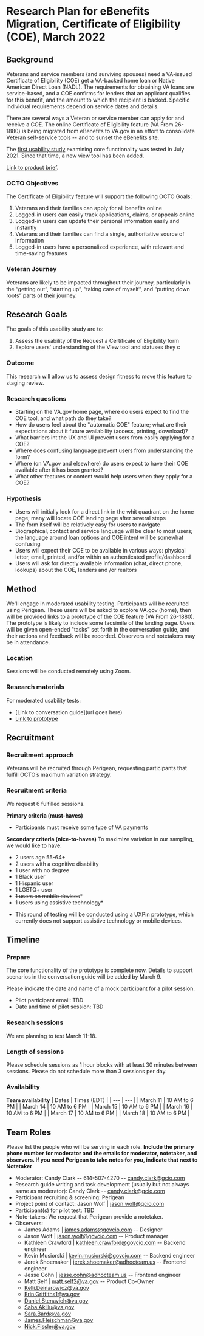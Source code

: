 # Research Plan for eBenefits Migration, Certificate of Eligibility (COE), March 2022

## Background
Veterans and service members (and surviving spouses) need a VA-issued Certificate of Eligibility (COE) get a VA-backed home loan or Native American Direct Loan (NADL). The requirements for obtaining VA loans are service-based, and a COE confirms for lenders that an applicant qualifies for this benefit, and the amount to which the recipient is backed. Specific individual requirements depend on service dates and details.

There are several ways a Veteran or service member can apply for and receive a COE. The online Certificate of Eligibility feature (VA From 26-1880) is being migrated from eBenefits to VA.gov in an effort to consolidate Veteran self-service tools -- and to sunset the eBenefits site. 

The [first usability study](https://github.com/department-of-veterans-affairs/va.gov-team/tree/master/teams/vsa/teams/ebenefits/features/apply-for-home-loan-COE/research-design/usability-testing-1) examining core functionality was tested in July 2021. Since that time, a new view tool has been added.

[Link to product brief](https://github.com/department-of-veterans-affairs/va.gov-team/tree/master/teams/vsa/teams/ebenefits/features/apply-for-home-loan-COE).

### OCTO Objectives 
The Certificate of Eligibility feature will support the following OCTO Goals:

1. Veterans and their families can apply for all benefits online
3. Logged-in users can easily track applications, claims, or appeals online
4. Logged-in users can update their personal information easily and instantly
5. Veterans and their families can find a single, authoritative source of information
6. Logged-in users have a personalized experience, with relevant and time-saving features

### Veteran Journey
Veterans are likely to be impacted throughout their journey, particularly in the “getting out”, “starting up”, “taking care of myself”, and “putting down roots” parts of their journey. 

## Research Goals	
The goals of this usability study are to:
1. Assess the usability of the Request a Certificate of Eligibility form
2. Explore users' understanding of the View tool and statuses they c 

### Outcome
This research will allow us to assess design fitness to move this feature to staging review.

### Research questions
- Starting on the VA.gov home page, where do users expect to find the COE tool, and what path do they take?
- How do users feel about the "automatic COE" feature; what are their expectations about it future availability (access, printing, download)?
- What barriers int the UX and UI prevent users from easily applying for a COE?
- Where does confusing language prevent users from understanding the form?
- Where (on VA.gov and elsewhere) do users expect to have their COE available after it has been granted?
- What other features or content would help users when they apply for a COE?

### Hypothesis
- Users will initially look for a direct link in the whit quadrant on the home page; many will locate COE landing page after several steps
- The form itself will be relatively easy for users to navigate
- Biographical, contact and service language will be clear to most users; the language around loan options and COE intent will be somewhat confusing
- Users will expect their COE to be available in various ways: physical letter, email, printed, and/or within an authenticated profile/dashboard
- Users will ask for directly available information (chat, direct phone, lookups) about the COE, lenders and /or realtors
## Method	
We'll engage in moderated usability testing. Participants will be recruited using Perigean. These users will be asked to explore VA.gov (home), then will be provided links to a prototype of the COE feature (VA From 26-1880). The prototype is likely to include some facsimile of the landing page. Users will be given open-ended "tasks" set forth in the conversation guide, and their actions and feedback will be recorded. Observers and notetakers may be in attendance.

### Location
Sessions will be conducted remotely using Zoom.

### Research materials
For moderated usability tests: 
- [Link to conversation guide](url goes here)
- [Link to prototype](https://preview.uxpin.com/65c0623a799c268173fe1a3cb4375f9ce00ad820#/pages/137557312/simulate/no-panels)
	
## Recruitment	
### Recruitment approach
Veterans will be recruited through Perigean, requesting participants that fulfill OCTO’s maximum variation strategy. 

### Recruitment criteria
We request 6 fulfilled sessions. 

**Primary criteria (must-haves)**
- Participants must receive some type of VA payments

**Secondary criteria (nice-to-haves)**
To maximize variation in our sampling, we would like to have: 
- 2 users age 55-64+ 
- 2 users with a cognitive disability 
- 1 user with no degree 
- 1 Black user 
- 1 Hispanic user 
- 1 LGBTQ+ user 
- ~~1 users on mobile devices~~* 
- ~~1 users using assistive technology~~* 

* This round of testing will be conducted using a UXPin prototype, which currently does not support assistive technology or mobile devices.

## Timeline
### Prepare
The core functionality of the prototype is complete now. Details to support scenarios in the conversation guide will be added by March 9.

Please indicate the date and name of a mock participant for a pilot session. 
* Pilot participant email: TBD
* Date and time of pilot session: TBD

### Research sessions
We are planning to test March 11-18.

### Length of sessions
Please schedule sessions as 1 hour blocks with at least 30 minutes between sessions. Please do not schedule more than 3 sessions per day.

### Availability
**Team availability**
| Dates | Times (EDT) |
| --- | --- |
| March 11  | 10 AM to 6 PM |
| March 14 | 10 AM to 6 PM |
| March 15 | 10 AM to 6 PM |
| March 16 | 10 AM to 6 PM |
| March 17 | 10 AM to 6 PM |
| March 18 | 10 AM to 6 PM |

	
## Team Roles	
Please list the people who will be serving in each role. **Include the primary phone number for moderator and the emails for moderator, notetaker, and observers. If you need Perigean to take notes for you, indicate that next to Notetaker** 	
- Moderator: Candy Clark -- 614-507-4270 -- candy.clark@gcio.com 
- Research guide writing and task development (usually but not always same as moderator): Candy Clark -- candy.clark@gcio.com 
- Participant recruiting & screening: Perigean 
- Project point of contact: Jason Wolf | jason.wolf@gcio.com 
- Participant(s) for pilot test: TBD 
- Note-takers: We request that Perigean provide a notetaker. 
- Observers: 
    - James Adams | james.adams@govcio.com -- Designer 
    - Jason Wolf | jason.wolf@govcio.com -- Product manager 
    - Kathleen Crawford | kathleen.crawford@govcio.com -- Backend engineer 
    - Kevin Musiorski | kevin.musiorski@govcio.com -- Backend engineer 
    - Jerek Shoemaker | jerek.shoemaker@adhocteam.us -- Frontend engineer 
    - Jesse Cohn | jesse.cohn@adhocteam.us -- Frontend engineer 
    - Matt Self | matt.self2@va.gov -- Product Co-Owner 
    - Kelli.Deinarowicz@va.gov
    - Erin.Griffiths1@va.gov
    - Daniel.Stenavich@va.gov
    - Saba.Aklilu@va.gov
    - Sara.Bard@va.gov
    - James.Fleischman@va.gov
    - Nick.Fissler@va.gov
